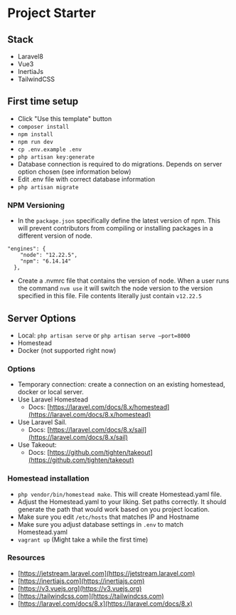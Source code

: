 # Project Starter

## Stack

- Laravel8
- Vue3
- InertiaJs
- TailwindCSS

## First time setup

- Click "Use this template" button
- `composer install`
- `npm install`
- `npm run dev`
- `cp .env.example .env`
- `php artisan key:generate`
- Database connection is required to do migrations. Depends on server option chosen (see information below)
- Edit .env file with correct database information
- `php artisan migrate`

### NPM Versioning

- In the `package.json` specifically define the latest version of npm. This will prevent contributors from compiling
or installing packages in a different version of node.

```(json)
"engines": {
    "node": "12.22.5",
    "npm": "6.14.14"
  },
```

- Create a .nvmrc file that contains the version of node. When a user runs the command `nvm use` it will switch the
node version to the version specified in this file. File contents literally just contain `v12.22.5`

## Server Options

- Local: `php artisan serve` or `php artisan serve —port=8000`
- Homestead
- Docker (not supported right now)

### Options

- Temporary connection: create a connection on an existing homestead, docker or local server.
- Use Laravel Homestead
  - Docs: [https://laravel.com/docs/8.x/homestead](https://laravel.com/docs/8.x/homestead)
- Use Laravel Sail.
  - Docs: [https://laravel.com/docs/8.x/sail](https://laravel.com/docs/8.x/sail)
- Use Takeout:
  - Docs: [https://github.com/tighten/takeout](https://github.com/tighten/takeout)

### Homestead installation

- `php vendor/bin/homestead make`. This will create Homestead.yaml file.
- Adjust the Homestead.yaml to your liking. Set paths correctly. It should generate the path that would work based on you project location.
- Make sure you edit `/etc/hosts` that matches IP and Hostname
- Make sure you adjust database settings in `.env` to match Homestead.yaml
- `vagrant up` (Might take a while the first time)

### Resources

- [https://jetstream.laravel.com](https://jetstream.laravel.com)
- [https://inertiajs.com](https://inertiajs.com)
- [https://v3.vuejs.org](https://v3.vuejs.org)
- [https://tailwindcss.com](https://tailwindcss.com)
- [https://laravel.com/docs/8.x](https://laravel.com/docs/8.x)
